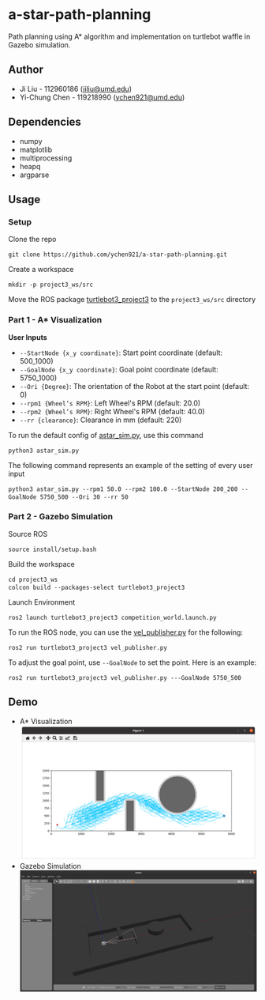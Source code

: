 # a-star-path-planning
Path planning using A* algorithm and implementation on turtlebot waffle in Gazebo simulation.

## Author
- Ji Liu - 112960186 (jiliu@umd.edu)
- Yi-Chung Chen - 119218990 (ychen921@umd.edu)

## Dependencies
- numpy
- matplotlib
- multiprocessing
- heapq
- argparse

## Usage
### Setup
Clone the repo
```
git clone https://github.com/ychen921/a-star-path-planning.git
```
Create a workspace
```
mkdir -p project3_ws/src
```
Move the ROS package [turtlebot3_project3](turtlebot3_project3) to the `project3_ws/src` directory

### Part 1 - A* Visualization
**User Inputs**
- `--StartNode {x_y coordinate}`: Start point coordinate (default: 500_1000)
- `--GoalNode {x_y coordinate}`: Goal point coordinate (default: 5750_1000)
- `--Ori {Degree}`: The orientation of the Robot at the start point (default: 0)
- `--rpm1 {Wheel’s RPM}`: Left Wheel's RPM (default: 20.0)
- `--rpm2 {Wheel’s RPM}`: Right Wheel's RPM (default: 40.0)
- `--rr {clearance}`: Clearance in mm (default: 220)

To run the default config of [astar_sim.py](astar_sim.py), use this command
```
python3 astar_sim.py
```

The following command represents an example of the setting of every user input
```
python3 astar_sim.py --rpm1 50.0 --rpm2 100.0 --StartNode 200_200 --GoalNode 5750_500 --Ori 30 --rr 50
```

### Part 2 - Gazebo Simulation

Source ROS
```
source install/setup.bash
```

Build the workspace
```
cd project3_ws
colcon build --packages-select turtlebot3_project3
```

Launch Environment
```
ros2 launch turtlebot3_project3 competition_world.launch.py
```

To run the ROS node, you can use the [vel_publisher.py](/turtlebot3_project3/scripts/vel_publisher.py) for the following:

```
ros2 run turtlebot3_project3 vel_publisher.py
```
To adjust the goal point, use `--GoalNode` to set the point. Here is an example:
```
ros2 run turtlebot3_project3 vel_publisher.py ---GoalNode 5750_500
```

## Demo
- A* Visualization
[![](Figures/demo2.png)](https://youtu.be/kb4CH7fvLws)
- Gazebo Simulation
[![](Figures/demo1.png)](https://youtu.be/tKGekSLWd3s)

